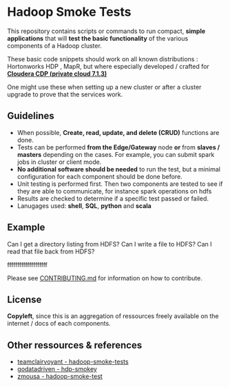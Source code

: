 # Hadoop Smoke Tests

This repository contains scripts or commands to run compact, __simple applications__ that will __test the basic functionality__ of the various components of a Hadoop cluster. 

These basic code snippets should work on all known distributions : Hortonworks HDP , MapR, but where especially developed / crafted for __[Cloudera CDP (private cloud 7.1.3)](https://www.cloudera.com/products/cloudera-data-platform.html)__

One might use these when setting up a new cluster or after a cluster upgrade to prove that the services work.

## Guidelines
- When possible, __Create, read, update, and delete (CRUD)__ functions are done.
- Tests can be performed __from the Edge/Gateway__ node __or__ from __slaves / masters__ depending on the cases. For example, you can submit spark jobs in cluster or client mode.
- __No additional software should be needed__ to run the test, but a minimal configuration for each component should be done before.
- Unit testing is performed first. Then two components are tested to see if they are able to communicate, for instance spark operations on hdfs
- Results are checked to determine if a specific test passed or failed.
- Lanugages used: __shell__, __SQL__, __python__ and __scala__


## Example
Can I get a directory listing from HDFS?
Can I write a file to HDFS?
Can I read that file back from HDFS?

ffffffffffffffffffff

Please see [CONTRIBUTING.md]() for information on how to contribute.

## License
__Copyleft__, since this is an aggregation of ressources freely available on the internet / docs of each components.

## Other ressources & references
- [teamclairvoyant - hadoop-smoke-tests](https://github.com/teamclairvoyant/hadoop-smoke-tests)
- [godatadriven - hdp-smokey](https://github.com/godatadriven/hdp-smokey)
- [zmousa - hadoop-smoke-test](https://github.com/zmousa/hadoop-smoke-test)